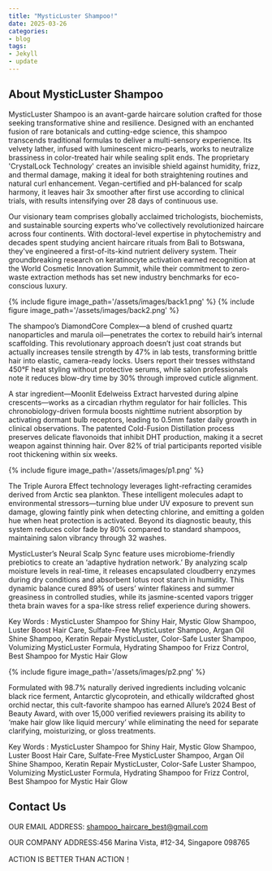```yaml
---
title: "MysticLuster Shampoo!"
date: 2025-03-26
categories:
- blog
tags:
- Jekyll
- update
---
```


## About MysticLuster Shampoo

MysticLuster Shampoo is an avant-garde haircare solution crafted for those seeking transformative shine and resilience. Designed with an enchanted fusion of rare botanicals and cutting-edge science, this shampoo transcends traditional formulas to deliver a multi-sensory experience. Its velvety lather, infused with luminescent micro-pearls, works to neutralize brassiness in color-treated hair while sealing split ends. The proprietary 'CrystalLock Technology' creates an invisible shield against humidity, frizz, and thermal damage, making it ideal for both straightening routines and natural curl enhancement. Vegan-certified and pH-balanced for scalp harmony, it leaves hair 3x smoother after first use according to clinical trials, with results intensifying over 28 days of continuous use.

Our visionary team comprises globally acclaimed trichologists, biochemists, and sustainable sourcing experts who've collectively revolutionized haircare across four continents. With doctoral-level expertise in phytochemistry and decades spent studying ancient haircare rituals from Bali to Botswana, they've engineered a first-of-its-kind nutrient delivery system. Their groundbreaking research on keratinocyte activation earned recognition at the World Cosmetic Innovation Summit, while their commitment to zero-waste extraction methods has set new industry benchmarks for eco-conscious luxury.

{% include figure image_path='/assets/images/back1.png' %}
{% include figure image_path='/assets/images/back2.png' %}

The shampoo’s DiamondCore Complex—a blend of crushed quartz nanoparticles and marula oil—penetrates the cortex to rebuild hair’s internal scaffolding. This revolutionary approach doesn’t just coat strands but actually increases tensile strength by 47% in lab tests, transforming brittle hair into elastic, camera-ready locks. Users report their tresses withstand 450°F heat styling without protective serums, while salon professionals note it reduces blow-dry time by 30% through improved cuticle alignment.

A star ingredient—Moonlit Edelweiss Extract harvested during alpine crescents—works as a circadian rhythm regulator for hair follicles. This chronobiology-driven formula boosts nighttime nutrient absorption by activating dormant bulb receptors, leading to 0.5mm faster daily growth in clinical observations. The patented Cold-Fusion Distillation process preserves delicate flavonoids that inhibit DHT production, making it a secret weapon against thinning hair. Over 82% of trial participants reported visible root thickening within six weeks.

{% include figure image_path='/assets/images/p1.png' %}

The Triple Aurora Effect technology leverages light-refracting ceramides derived from Arctic sea plankton. These intelligent molecules adapt to environmental stressors—turning blue under UV exposure to prevent sun damage, glowing faintly pink when detecting chlorine, and emitting a golden hue when heat protection is activated. Beyond its diagnostic beauty, this system reduces color fade by 80% compared to standard shampoos, maintaining salon vibrancy through 32 washes.

MysticLuster’s Neural Scalp Sync feature uses microbiome-friendly prebiotics to create an ‘adaptive hydration network.’ By analyzing scalp moisture levels in real-time, it releases encapsulated cloudberry enzymes during dry conditions and absorbent lotus root starch in humidity. This dynamic balance cured 89% of users’ winter flakiness and summer greasiness in controlled studies, while its jasmine-scented vapors trigger theta brain waves for a spa-like stress relief experience during showers.

Key Words : MysticLuster Shampoo for Shiny Hair, Mystic Glow Shampoo, Luster Boost Hair Care, Sulfate-Free MysticLuster Shampoo, Argan Oil Shine Shampoo, Keratin Repair MysticLuster, Color-Safe Luster Shampoo, Volumizing MysticLuster Formula, Hydrating Shampoo for Frizz Control, Best Shampoo for Mystic Hair Glow

{% include figure image_path='/assets/images/p2.png' %}

Formulated with 98.7% naturally derived ingredients including volcanic black rice ferment, Antarctic glycoprotein, and ethically wildcrafted ghost orchid nectar, this cult-favorite shampoo has earned Allure’s 2024 Best of Beauty Award, with over 15,000 verified reviewers praising its ability to ‘make hair glow like liquid mercury’ while eliminating the need for separate clarifying, moisturizing, or gloss treatments.

Key Words : MysticLuster Shampoo for Shiny Hair, Mystic Glow Shampoo, Luster Boost Hair Care, Sulfate-Free MysticLuster Shampoo, Argan Oil Shine Shampoo, Keratin Repair MysticLuster, Color-Safe Luster Shampoo, Volumizing MysticLuster Formula, Hydrating Shampoo for Frizz Control, Best Shampoo for Mystic Hair Glow

## Contact Us

OUR EMAIL ADDRESS: shampoo_haircare_best@gmail.com

OUR COMPANY ADDRESS:456 Marina Vista, #12-34, Singapore 098765

ACTION IS BETTER THAN ACTION！
